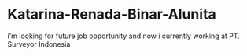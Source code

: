 # Katarina-Renada-Binar-Alunita
i'm looking for future job opportunity and now i currently working at PT. Surveyor Indonesia 
